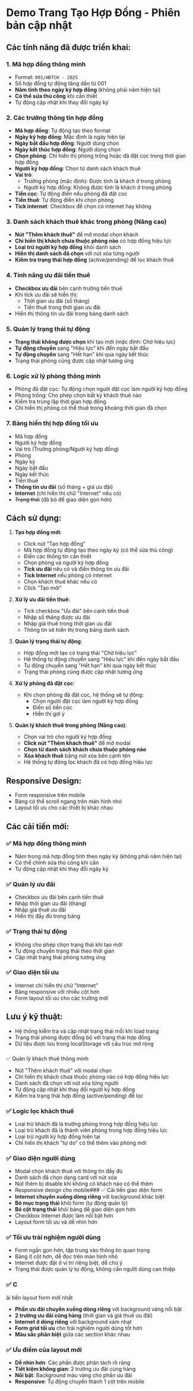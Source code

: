 # Demo Trang Tạo Hợp Đồng - Phiên bản cập nhật

## Các tính năng đã được triển khai:

### 1. Mã hợp đồng thông minh
- Format: `001/HĐTCH - 2025`
- Số hợp đồng tự động tăng dần từ 001
- **Năm tính theo ngày ký hợp đồng** (không phải năm hiện tại)
- **Có thể sửa thủ công** khi cần thiết
- Tự động cập nhật khi thay đổi ngày ký

### 2. Các trường thông tin hợp đồng
- **Mã hợp đồng**: Tự động tạo theo format
- **Ngày ký hợp đồng**: Mặc định là ngày hiện tại
- **Ngày bắt đầu hợp đồng**: Người dùng chọn
- **Ngày kết thúc hợp đồng**: Người dùng chọn
- **Chọn phòng**: Chỉ hiển thị phòng trống hoặc đã đặt cọc trong thời gian hợp đồng
- **Người ký hợp đồng**: Chọn từ danh sách khách thuê
- **Vai trò**: 
  - Trưởng phòng (mặc định): Được tính là khách ở trong phòng
  - Người ký hợp đồng: Không được tính là khách ở trong phòng
- **Tiền cọc**: Tự động điền nếu phòng đã đặt cọc
- **Tiền thuê**: Tự động điền khi chọn phòng
- **Tick internet**: Checkbox để chọn có internet hay không

### 3. Danh sách khách thuê khác trong phòng (Nâng cao)
- **Nút "Thêm khách thuê"** để mở modal chọn khách
- **Chỉ hiển thị khách chưa thuộc phòng nào** có hợp đồng hiệu lực
- **Loại trừ người ký hợp đồng** khỏi danh sách
- **Hiển thị danh sách đã chọn** với nút xóa từng người
- **Kiểm tra trạng thái hợp đồng** (active/pending) để lọc khách thuê

### 4. Tính năng ưu đãi tiền thuê
- **Checkbox ưu đãi** bên cạnh trường tiền thuê
- Khi tick ưu đãi sẽ hiển thị:
  - Thời gian ưu đãi (số tháng)
  - Tiền thuê trong thời gian ưu đãi
- Hiển thị thông tin ưu đãi trong bảng danh sách

### 5. Quản lý trạng thái tự động
- **Trạng thái không được chọn** khi tạo mới (mặc định: Chờ hiệu lực)
- **Tự động chuyển** sang "Hiệu lực" khi đến ngày bắt đầu
- **Tự động chuyển** sang "Hết hạn" khi qua ngày kết thúc
- Trạng thái phòng cũng được cập nhật tương ứng

### 6. Logic xử lý phòng thông minh
- Phòng đã đặt cọc: Tự động chọn người đặt cọc làm người ký hợp đồng
- Phòng trống: Cho phép chọn bất kỳ khách thuê nào
- Kiểm tra trùng lặp thời gian hợp đồng
- Chỉ hiển thị phòng có thể thuê trong khoảng thời gian đã chọn

### 7. Bảng hiển thị hợp đồng tối ưu
- Mã hợp đồng
- Người ký hợp đồng
- Vai trò (Trưởng phòng/Người ký hợp đồng)
- Phòng
- Ngày ký
- Ngày bắt đầu
- Ngày kết thúc
- Tiền thuê
- **Thông tin ưu đãi** (số tháng + giá ưu đãi)
- **Internet** (chỉ hiển thị chữ "Internet" nếu có)
- ~~Trạng thái~~ (đã bỏ để giao diện gọn hơn)

## Cách sử dụng:

1. **Tạo hợp đồng mới**:
   - Click nút "Tạo hợp đồng"
   - Mã hợp đồng tự động tạo theo ngày ký (có thể sửa thủ công)
   - Điền các thông tin cần thiết
   - Chọn phòng và người ký hợp đồng
   - **Tick ưu đãi** nếu có và điền thông tin ưu đãi
   - **Tick Internet** nếu phòng có internet
   - Chọn khách thuê khác nếu có
   - Click "Tạo mới"

2. **Xử lý ưu đãi tiền thuê**:
   - Tick checkbox "Ưu đãi" bên cạnh tiền thuê
   - Nhập số tháng được ưu đãi
   - Nhập giá thuê trong thời gian ưu đãi
   - Thông tin sẽ hiển thị trong bảng danh sách

3. **Quản lý trạng thái tự động**:
   - Hợp đồng mới tạo có trạng thái "Chờ hiệu lực"
   - Hệ thống tự động chuyển sang "Hiệu lực" khi đến ngày bắt đầu
   - Tự động chuyển sang "Hết hạn" khi qua ngày kết thúc
   - Trạng thái phòng cũng được cập nhật tương ứng

4. **Xử lý phòng đã đặt cọc**:
   - Khi chọn phòng đã đặt cọc, hệ thống sẽ tự động:
     - Chọn người đặt cọc làm người ký hợp đồng
     - Điền số tiền cọc
     - Hiển thị gợi ý

5. **Quản lý khách thuê trong phòng (Nâng cao)**:
   - Chọn vai trò cho người ký hợp đồng
   - **Click nút "Thêm khách thuê"** để mở modal
   - **Chọn từ danh sách khách chưa thuộc phòng nào**
   - **Xóa khách thuê** bằng nút xóa bên cạnh tên
   - Hệ thống tự động lọc khách đã có hợp đồng hiệu lực

## Responsive Design:
- Form responsive trên mobile
- Bảng có thể scroll ngang trên màn hình nhỏ
- Layout tối ưu cho các thiết bị khác nhau

## Các cải tiến mới:

### ✅ Mã hợp đồng thông minh
- Năm trong mã hợp đồng tính theo ngày ký (không phải năm hiện tại)
- Có thể chỉnh sửa thủ công khi cần
- Tự động cập nhật khi thay đổi ngày ký

### ✅ Quản lý ưu đãi
- Checkbox ưu đãi bên cạnh tiền thuê
- Nhập thời gian ưu đãi (tháng)
- Nhập giá thuê ưu đãi
- Hiển thị đầy đủ trong bảng

### ✅ Trạng thái tự động
- Không cho phép chọn trạng thái khi tạo mới
- Tự động chuyển trạng thái theo thời gian
- Cập nhật trạng thái phòng tương ứng

### ✅ Giao diện tối ưu
- Internet chỉ hiển thị chữ "Internet"
- Bảng responsive với nhiều cột hơn
- Form layout tối ưu cho các trường mới

## Lưu ý kỹ thuật:
- Hệ thống kiểm tra và cập nhật trạng thái mỗi khi load trang
- Trạng thái phòng được đồng bộ với trạng thái hợp đồng
- Dữ liệu được lưu trong localStorage với cấu trúc mở rộng
### 
✅ Quản lý khách thuê thông minh
- Nút "Thêm khách thuê" với modal chọn
- Chỉ hiển thị khách chưa thuộc phòng nào có hợp đồng hiệu lực
- Danh sách đã chọn với nút xóa từng người
- Tự động cập nhật khi thay đổi người ký hợp đồng
- Kiểm tra trạng thái hợp đồng (active/pending) để lọc

### ✅ Logic lọc khách thuê
- Loại trừ khách đã là trưởng phòng trong hợp đồng hiệu lực
- Loại trừ khách đã là thành viên phòng trong hợp đồng hiệu lực
- Loại trừ người ký hợp đồng hiện tại
- Chỉ hiển thị khách "tự do" có thể thêm vào phòng mới

### ✅ Giao diện người dùng
- Modal chọn khách thuê với thông tin đầy đủ
- Danh sách đã chọn dạng card với nút xóa
- Nút thêm bị disable khi không có khách nào có thể thêm
- Responsive design cho mobile### 
✅ Cải tiến giao diện form
- **Internet chuyển xuống dòng riêng** với background khác biệt
- **Bỏ mục trạng thái** khỏi form (tự động quản lý)
- **Bỏ cột trạng thái** khỏi bảng để giao diện gọn hơn
- Checkbox Internet được làm nổi bật hơn
- Layout form tối ưu và dễ nhìn hơn

### ✅ Tối ưu trải nghiệm người dùng
- Form ngắn gọn hơn, tập trung vào thông tin quan trọng
- Bảng ít cột hơn, dễ đọc trên màn hình nhỏ
- Internet được đặt ở vị trí riêng biệt, dễ chú ý
- Trạng thái được quản lý tự động, không cần người dùng can thiệp
### ✅ C
ải tiến layout form mới nhất
- **Phần ưu đãi chuyển xuống dòng riêng** với background vàng nổi bật
- **2 trường ưu đãi cùng hàng** (thời gian và giá thuê ưu đãi)
- **Internet ở dòng riêng** với background xám nhạt
- **Form grid tối ưu** cho trải nghiệm người dùng tốt hơn
- **Màu sắc phân biệt** giữa các section khác nhau

### ✅ Ưu điểm của layout mới
- **Dễ nhìn hơn**: Các phần được phân tách rõ ràng
- **Tiết kiệm không gian**: 2 trường ưu đãi cùng hàng
- **Nổi bật**: Background màu vàng cho phần ưu đãi
- **Responsive**: Tự động chuyển thành 1 cột trên mobile